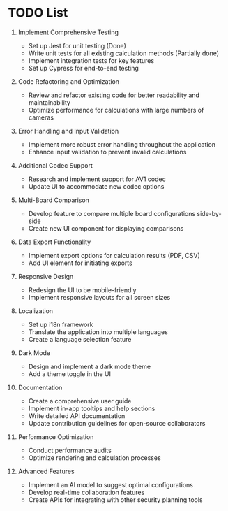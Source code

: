# TODO List

1. Implement Comprehensive Testing
   - Set up Jest for unit testing (Done)
   - Write unit tests for all existing calculation methods (Partially done)
   - Implement integration tests for key features
   - Set up Cypress for end-to-end testing

2. Code Refactoring and Optimization
   - Review and refactor existing code for better readability and maintainability
   - Optimize performance for calculations with large numbers of cameras

3. Error Handling and Input Validation
   - Implement more robust error handling throughout the application
   - Enhance input validation to prevent invalid calculations

4. Additional Codec Support
   - Research and implement support for AV1 codec
   - Update UI to accommodate new codec options

5. Multi-Board Comparison
   - Develop feature to compare multiple board configurations side-by-side
   - Create new UI component for displaying comparisons

6. Data Export Functionality
   - Implement export options for calculation results (PDF, CSV)
   - Add UI element for initiating exports

7. Responsive Design
   - Redesign the UI to be mobile-friendly
   - Implement responsive layouts for all screen sizes

8. Localization
   - Set up i18n framework
   - Translate the application into multiple languages
   - Create a language selection feature

9. Dark Mode
   - Design and implement a dark mode theme
   - Add a theme toggle in the UI

10. Documentation
    - Create a comprehensive user guide
    - Implement in-app tooltips and help sections
    - Write detailed API documentation
    - Update contribution guidelines for open-source collaborators

11. Performance Optimization
    - Conduct performance audits
    - Optimize rendering and calculation processes

12. Advanced Features
    - Implement an AI model to suggest optimal configurations
    - Develop real-time collaboration features
    - Create APIs for integrating with other security planning tools
